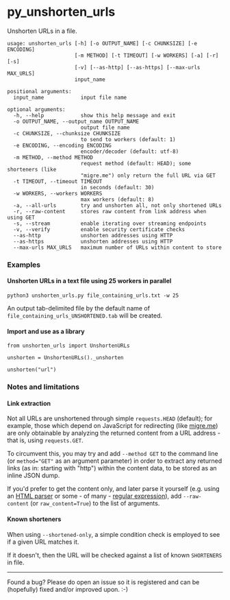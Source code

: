 # py_unshorten_urls

Unshorten URLs in a file.

```
usage: unshorten_urls [-h] [-o OUTPUT_NAME] [-c CHUNKSIZE] [-e ENCODING]
                      [-m METHOD] [-t TIMEOUT] [-w WORKERS] [-a] [-r] [-s]
                      [-v] [--as-http] [--as-https] [--max-urls MAX_URLS]
                      input_name

positional arguments:
  input_name            input file name

optional arguments:
  -h, --help            show this help message and exit
  -o OUTPUT_NAME, --output_name OUTPUT_NAME
                        output file name
  -c CHUNKSIZE, --chunksize CHUNKSIZE
                        to send to workers (default: 1)
  -e ENCODING, --encoding ENCODING
                        encoder/decoder (default: utf-8)
  -m METHOD, --method METHOD
                        request method (default: HEAD); some shorteners (like
                        "migre.me") only return the full URL via GET
  -t TIMEOUT, --timeout TIMEOUT
                        in seconds (default: 30)
  -w WORKERS, --workers WORKERS
                        max workers (default: 8)
  -a, --all-urls        try and unshorten all, not only shortened URLs
  -r, --raw-content     stores raw content from link address when using GET
  -s, --stream          enable iterating over streaming endpoints
  -v, --verify          enable security certificate checks
  --as-http             unshorten addresses using HTTP
  --as-https            unshorten addresses using HTTP
  --max-urls MAX_URLS   maximum number of URLs within content to store
```

### Examples

#### Unshorten URLs in a text file using 25 workers in parallel

```
python3 unshorten_urls.py file_containing_urls.txt -w 25
```

An output tab-delimited file by the default name of `file_containing_urls_UNSHORTENED.tab` will be created.

#### Import and use as a library

```
from unshorten_urls import UnshortenURLs

unshorten = UnshortenURLs()._unshorten

unshorten("url")
```

### Notes and limitations

#### Link extraction

Not all URLs are unshortened through simple `requests.HEAD` (default); for example, those which depend on JavaScript for redirecting (like [migre.me](https://migre.me)) are only obtainable by analyzing the returned content from a URL address - that is, using `requests.GET`.

To circumvent this, you may try and add `--method GET` to the command line (or `method="GET"` as an argument parameter) in order to extract any returned links (as in: starting with "http") within the content data, to be stored as an inline JSON dump.

If you'd prefer to get the content only, and later parse it yourself (e.g. using an [HTML parser](https://lxml.de/) or some - of many - [regular expression](https://mathiasbynens.be/demo/url-regex)), add `--raw-content` (or `raw_content=True`) to the list of arguments.

#### Known shorteners

When using `--shortened-only`, a simple condition check is employed to see if a given URL matches it.

If it doesn't, then the URL will be checked against a list of known `SHORTENERS` in file.

___

Found a bug? Please do open an issue so it is registered and can be (hopefully) fixed and/or improved upon. :-)
